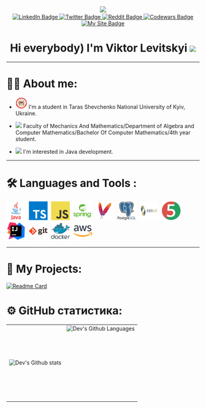 <div id="header" align="center">
  <img src="https://media.giphy.com/media/v1.Y2lkPTc5MGI3NjExaHltcmk5bTdlc255anFvc2ZvYjJ0ZThwbmR5dm03Z2wzdjg1OXd2byZlcD12MV9pbnRlcm5hbF9naWZfYnlfaWQmY3Q9Zw/3oKIPnAiaMCws8nOsE/giphy.gif" width="250"/>
</div>


<div id="badges" align="center">
 <a href="https://www.linkedin.com/in/viktor-levitskyi-391447266/">
  <img src="https://img.shields.io/badge/LinkedIn-white?style=for-the-badge&logo=linkedin&logoColor=blue" alt="LinkedIn Badge"/>
 </a>
 <a href="https://twitter.com/levitskyi_v">
   <img src="https://img.shields.io/badge/Twitter-blue?style=for-the-badge&logo=twitter&logoColor=white" alt="Twitter Badge"/>
  </a>
 <a href="https://www.reddit.com/user/Diplomat02">
   <img src="https://img.shields.io/badge/Reddit-orange?style=for-the-badge&logo=reddit&logoColor=white" alt="Reddit Badge"/>
  </a>
 <a href="https://www.codewars.com/users/Viktor_Levitskyi">
   <img src="https://img.shields.io/badge/Codewars-red?style=for-the-badge&logo=codewars&logoColor=black" alt="Codewars Badge"/>
 </a>
 <a href="https://levickij15.wixsite.com/levit-java">
    <img src="https://img.shields.io/badge/My%20Technical%20Blog-yellow" alt="My Site Badge"/>
 </a>
</div>


<div id="headers" align="center">
<h1>
  Hi everybody)
  I'm Viktor Levitskyi
  <img src="https://emoji.discadia.com/emojis/19e6e7b6-e2c9-4cfa-8f13-cdd371a91f02.gif" width="50px"/>
</h1>
</div>

---
 
# 👨‍💻 About me:
- <img src="https://github.com/viktor-levic/viktor-levic/blob/main/КНУ_МЕХМАТ.gif" width="30"> I'm a student in Taras Shevchenko National University of Kyiv, Ukraine.

- <img src="https://media.tenor.com/iKq0McbAqCMAAAAC/math-zach-galifianakis.gif" width="30"> Faculty of Mechanics And Mathematics/Department of Algebra and Computer Mathematics/Bachelor Of Computer Mathematics/4th year student.

- <img src="https://media.giphy.com/media/WUlplcMpOCEmTGBtBW/giphy.gif" width="30"> I'm interested in Java development.


---


# 🛠️ Languages and Tools :

<div>
  <img src="https://github.com/devicons/devicon/blob/master/icons/java/java-original-wordmark.svg" title="Java" alt="Java" width="50" height="50"/>&nbsp;
  <img src="https://github.com/devicons/devicon/blob/master/icons/typescript/typescript-original.svg" title="TypeScript" alt="TypeScript" width="50" height="50"/>&nbsp;
  <img src="https://github.com/devicons/devicon/blob/master/icons/javascript/javascript-original.svg" title="JavaScript" alt="JavaScript" width="50" height="50"/>&nbsp;  
  <img src="https://github.com/devicons/devicon/blob/master/icons/spring/spring-original-wordmark.svg" title="Spring" alt="Spring" width="50" height="50"/>&nbsp;
  <img src="https://github.com/viktor-levic/viktor-levic/blob/main/Apache%20Maven.svg" title="Maven" alt="Maven" width="50" height="50"/>&nbsp;
  <img src="https://github.com/devicons/devicon/blob/master/icons/postgresql/postgresql-original-wordmark.svg" title="PostgreSQL" alt="PostgreSQL" width="50" height="50"/>&nbsp;
  <img src="https://github.com/viktor-levic/viktor-levic/blob/main/hibernate-ar21.svg" title="Hibernate" alt="Hibernate" width="50" height="50"/>&nbsp;
  <img src="https://github.com/viktor-levic/viktor-levic/blob/main/JUnit.svg" title="JUnit 5" alt="JUnit 5" width="50" height="50"/>&nbsp;
  <img src="https://github.com/devicons/devicon/blob/master/icons/intellij/intellij-original.svg" title="IntelliJ IDEA" alt="IntelliJ IDEA" width="50" height="50"/>&nbsp;
  <img src="https://github.com/devicons/devicon/blob/master/icons/git/git-original-wordmark.svg" title="Git" alt="Git" width="50" height="50"/>&nbsp;
  <img src="https://github.com/devicons/devicon/blob/master/icons/docker/docker-original-wordmark.svg" title="Docker" alt="Docker" width="50" height="50"/>&nbsp;
  <img src="https://github.com/devicons/devicon/blob/master/icons/amazonwebservices/amazonwebservices-original-wordmark.svg" title="AWS" alt="AWS" width="50" height="50"/>&nbsp;
</div>

---

# 🔖 My Projects:

[![Readme Card](https://github-readme-stats.vercel.app/api/pin/?username=viktor-levic&theme=tokyonight&repo=WebsiteForRunners)](https://github.com/viktor-levic/WebsiteForRunners)

# ⚙️ GitHub статистика:
<table>
  <tr>
    <td>
      <img align="left" src="http://github-readme-streak-stats.herokuapp.com?user=viktor-levic&theme=tokyonight&background=000000" alt="Dev's Github stats"/>
    </td>
    <td>
      <img height="195px" align="right" alt="Dev's Github Languages" src="https://github-readme-stats-sigma-five.vercel.app/api/top-langs/?username=viktor-levic&layout=compact&theme=tokyonight"/>
    </td>
  </tr>
</table>
